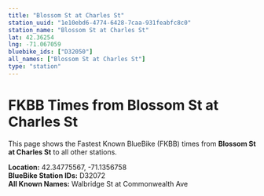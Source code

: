 ```yaml
---
title: "Blossom St at Charles St"
station_uuid: "1e10ebd6-4774-6428-7caa-931feabfc8c0"
station_name: "Blossom St at Charles St"
lat: 42.36254
lng: -71.067059
bluebike_ids: ["D32050"]
all_names: ["Blossom St at Charles St"]
type: "station"
---
```


# FKBB Times from Blossom St at Charles St

This page shows the Fastest Known BlueBike (FKBB) times from **Blossom St at Charles St** to all other stations.

**Location:** 42.34775567, -71.1356758  
**BlueBike Station IDs:** D32072  
**All Known Names:** Walbridge St at Commonwealth Ave

